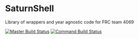 # SaturnShell
Library of wrappers and year agnostic code for FRC team 4069

[![Master Build Status](https://travis-ci.org/Redrield/SaturnShell.svg?branch=master)](https://travis-ci.org/Redrield/SaturnShell)
[![Command Build Status](https://travis-ci.org/Redrield/SaturnShell.svg?branch=command)](https://travis-ci.org/Redrield/SaturnShell)
